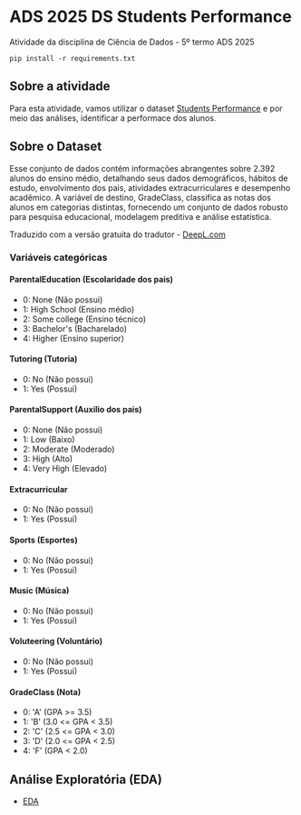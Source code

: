 # ADS 2025 DS Students Performance
Atividade da disciplina de Ciência de Dados - 5º termo ADS 2025

```
pip install -r requirements.txt
```

## Sobre a atividade

Para esta atividade, vamos utilizar o dataset [Students Performance](https://www.kaggle.com/datasets/rabieelkharoua/students-performance-dataset) e por meio das análises, identificar a performace dos alunos.

## Sobre o Dataset

Esse conjunto de dados contém informações abrangentes sobre 2.392 alunos do ensino médio, detalhando seus dados demográficos, hábitos de estudo, envolvimento dos pais, atividades extracurriculares e desempenho acadêmico. A variável de destino, GradeClass, classifica as notas dos alunos em categorias distintas, fornecendo um conjunto de dados robusto para pesquisa educacional, modelagem preditiva e análise estatística.

Traduzido com a versão gratuita do tradutor - [DeepL.com](https://www.deepl.com/pt-BR/translator#en/pt-br/This%20dataset%20contains%20comprehensive%20information%20on%202%2C392%20high%20school%20students%2C%20detailing%20their%20demographics%2C%20study%20habits%2C%20parental%20involvement%2C%20extracurricular%20activities%2C%20and%20academic%20performance.%20The%20target%20variable%2C%20GradeClass%2C%20classifies%20students'%20grades%20into%20distinct%20categories%2C%20providing%20a%20robust%20dataset%20for%20educational%20research%2C%20predictive%20modeling%2C%20and%20statistical%20analysis.)

### Variáveis categóricas

#### ParentalEducation (Escolaridade dos pais)
- 0: None (Não possui)
- 1: High School (Ensino médio)
- 2: Some college (Ensino técnico)
- 3: Bachelor's (Bacharelado)
- 4: Higher (Ensino superior)

#### Tutoring (Tutoria)
- 0: No (Não possui)
- 1: Yes (Possui)

#### ParentalSupport (Auxilio dos pais)
- 0: None (Não possui)
- 1: Low (Baixo)
- 2: Moderate (Moderado)
- 3: High (Alto)
- 4: Very High (Elevado)

#### Extracurricular
- 0: No (Não possui)
- 1: Yes (Possui)

#### Sports (Esportes)
- 0: No (Não possui)
- 1: Yes (Possui)

#### Music (Música)
- 0: No (Não possui)
- 1: Yes (Possui)

#### Voluteering (Voluntário)
- 0: No (Não possui)
- 1: Yes (Possui)

#### GradeClass (Nota)
- 0: 'A' (GPA >= 3.5)
- 1: 'B' (3.0 <= GPA < 3.5)
- 2: 'C' (2.5 <= GPA < 3.0)
- 3: 'D' (2.0 <= GPA < 2.5)
- 4: 'F' (GPA < 2.0)

## Análise Exploratória (EDA)

- [EDA](./notebooks/eda.ipynb)